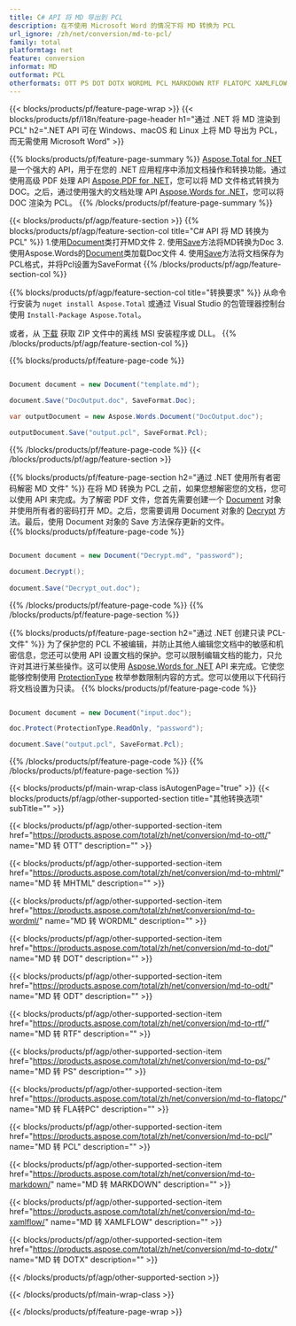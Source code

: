 ```yaml
---
title: C# API 将 MD 导出到 PCL
description: 在不使用 Microsoft Word 的情况下将 MD 转换为 PCL
url_ignore: /zh/net/conversion/md-to-pcl/
family: total
platformtag: net
feature: conversion
informat: MD
outformat: PCL
otherformats: OTT PS DOT DOTX WORDML PCL MARKDOWN RTF FLATOPC XAMLFLOW MHTML DOTM
---
```

{{< blocks/products/pf/feature-page-wrap >}}
{{< blocks/products/pf/i18n/feature-page-header h1="通过 .NET 将 MD 渲染到 PCL" h2=".NET API 可在 Windows、macOS 和 Linux 上将 MD 导出为 PCL，而无需使用 Microsoft Word" >}}

{{% blocks/products/pf/feature-page-summary %}}
[Aspose.Total for .NET](https://products.aspose.com/total/net/) 是一个强大的 API，用于在您的 .NET 应用程序中添加文档操作和转换功能。通过使用高级 PDF 处理 API [Aspose.PDF for .NET](https://products.aspose.com/pdf/net/)，您可以将 MD 文件格式转换为 DOC。之后，通过使用强大的文档处理 API [Aspose.Words for .NET](https://products.aspose.com/words/net/)，您可以将 DOC 渲染为 PCL。
{{% /blocks/products/pf/feature-page-summary  %}}

{{< blocks/products/pf/agp/feature-section >}}
{{% blocks/products/pf/agp/feature-section-col title="C# API 将 MD 转换为 PCL" %}}
1.使用[Document](https://reference.aspose.com/pdf/net/aspose.pdf/document)类打开MD文件
2. 使用[Save](https://reference.aspose.com/pdf/net/aspose.pdf.document/save/methods/5)方法将MD转换为Doc
3.使用Aspose.Words的[Document](https://reference.aspose.com/words/net/aspose.words/document)类加载Doc文件
4. 使用[Save](https://reference.aspose.com/words/net/aspose.words.document/save/methods/4)方法将文档保存为PCL格式，并将Pcl设置为SaveFormat
{{% /blocks/products/pf/agp/feature-section-col %}}

{{% blocks/products/pf/agp/feature-section-col title="转换要求" %}}
从命令行安装为 ```nuget install Aspose.Total``` 或通过 Visual Studio 的包管理器控制台使用 ```Install-Package Aspose.Total```。

或者，从 [下载](https://downloads.aspose.com/total/net) 获取 ZIP 文件中的离线 MSI 安装程序或 DLL。
{{% /blocks/products/pf/agp/feature-section-col %}}

{{% blocks/products/pf/feature-page-code %}}

```cs

Document document = new Document("template.md");
 
document.Save("DocOutput.doc", SaveFormat.Doc); 

var outputDocument = new Aspose.Words.Document("DocOutput.doc");

outputDocument.Save("output.pcl", SaveFormat.Pcl);   
```

{{% /blocks/products/pf/feature-page-code %}}
{{< /blocks/products/pf/agp/feature-section >}}

{{% blocks/products/pf/feature-page-section  h2="通过 .NET 使用所有者密码解密 MD 文件" %}}
在将 MD 转换为 PCL 之前，如果您想解密您的文档，您可以使用 API 来完成。为了解密 PDF 文件，您首先需要创建一个 [Document](https://reference.aspose.com/pdf/net/aspose.pdf/document) 对象并使用所有者的密码打开 MD。之后，您需要调用 Document 对象的 [Decrypt](https://reference.aspose.com/pdf/net/aspose.pdf/document/methods/decrypt) 方法。最后，使用 Document 对象的 Save 方法保存更新的文件。  
{{% blocks/products/pf/feature-page-code %}}

```cs

Document document = new Document("Decrypt.md", "password");

document.Decrypt();
 
document.Save("Decrypt_out.doc");
```

{{% /blocks/products/pf/feature-page-code  %}}
{{% /blocks/products/pf/feature-page-section %}}

{{% blocks/products/pf/feature-page-section  h2="通过 .NET 创建只读 PCL- 文件" %}}
为了保护您的 PCL 不被编辑，并防止其他人编辑您文档中的敏感和机密信息，您还可以使用 API 设置文档的保护。您可以限制编辑文档的能力，只允许对其进行某些操作。这可以使用 [Aspose.Words for .NET](https://products.aspose.com/words/net/) API 来完成。它使您能够控制使用 [ProtectionType](https://reference.aspose.com/words/net/aspose.words/protectiontype) 枚举参数限制内容的方式。您可以使用以下代码行将文档设置为只读。 
{{% blocks/products/pf/feature-page-code %}}

```cs

Document document = new Document("input.doc");

doc.Protect(ProtectionType.ReadOnly, "password");

document.Save("output.pcl", SaveFormat.Pcl);    
```

{{% /blocks/products/pf/feature-page-code  %}}
{{% /blocks/products/pf/feature-page-section %}}

{{< blocks/products/pf/main-wrap-class isAutogenPage="true" >}}
{{< blocks/products/pf/agp/other-supported-section title="其他转换选项" subTitle="" >}}

{{< blocks/products/pf/agp/other-supported-section-item href="https://products.aspose.com/total/zh/net/conversion/md-to-ott/" name="MD 转 OTT" description="" >}}

{{< blocks/products/pf/agp/other-supported-section-item href="https://products.aspose.com/total/zh/net/conversion/md-to-mhtml/" name="MD 转 MHTML" description="" >}}

{{< blocks/products/pf/agp/other-supported-section-item href="https://products.aspose.com/total/zh/net/conversion/md-to-wordml/" name="MD 转 WORDML" description="" >}}

{{< blocks/products/pf/agp/other-supported-section-item href="https://products.aspose.com/total/zh/net/conversion/md-to-dot/" name="MD 转 DOT" description="" >}}

{{< blocks/products/pf/agp/other-supported-section-item href="https://products.aspose.com/total/zh/net/conversion/md-to-odt/" name="MD 转 ODT" description="" >}}

{{< blocks/products/pf/agp/other-supported-section-item href="https://products.aspose.com/total/zh/net/conversion/md-to-rtf/" name="MD 转 RTF" description="" >}}

{{< blocks/products/pf/agp/other-supported-section-item href="https://products.aspose.com/total/zh/net/conversion/md-to-ps/" name="MD 转 PS" description="" >}}

{{< blocks/products/pf/agp/other-supported-section-item href="https://products.aspose.com/total/zh/net/conversion/md-to-flatopc/" name="MD 转 FLA转PC" description="" >}}

{{< blocks/products/pf/agp/other-supported-section-item href="https://products.aspose.com/total/zh/net/conversion/md-to-pcl/" name="MD 转 PCL" description="" >}}

{{< blocks/products/pf/agp/other-supported-section-item href="https://products.aspose.com/total/zh/net/conversion/md-to-markdown/" name="MD 转 MARKDOWN" description="" >}}

{{< blocks/products/pf/agp/other-supported-section-item href="https://products.aspose.com/total/zh/net/conversion/md-to-xamlflow/" name="MD 转 XAMLFLOW" description="" >}}

{{< blocks/products/pf/agp/other-supported-section-item href="https://products.aspose.com/total/zh/net/conversion/md-to-dotx/" name="MD 转 DOTX" description="" >}}



{{< /blocks/products/pf/agp/other-supported-section >}}

{{< /blocks/products/pf/main-wrap-class >}}

{{< /blocks/products/pf/feature-page-wrap >}}